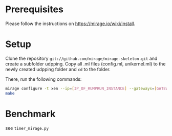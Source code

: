Prerequisites
=============
Please follow the instructions on https://mirage.io/wiki/install.

Setup
=====
Clone the repository `git://github.com/mirage/mirage-skeleton.git` and create a subfolder udpping. Copy all .ml files (config.ml, unikernel.ml) to the newly created udpping folder and `cd` to the folder.

There, run the following commands:
```sh
mirage configure -t xen --ip=[IP_OF_RUMPRUN_INSTANCE] --gateways=[GATEWAY_IP] --netmask=255.255.255.0 --network=0
make
```

Benchmark
=========
see `timer_mirage.py`